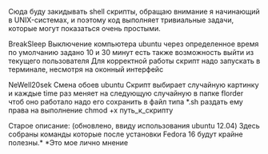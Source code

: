 Сюда буду закидывать shell скрипты, 
обращаю внимание я начинающий в UNIX-системах, и поэтому код выполняет тривиальные задачи,
которые могут показаться очень простыми.

BreakSleep
Выключение компьютера ubuntu через определенное время
по умолчанию задано 10 и 30 минут
есть также возможность выйти из текущего пользователя
Для корректной работы скрипт надо запускать в терминале, несмотря на оконный интерфейс


NeWell20sek 
Смена обоев ubuntu
Скрипт выбирает случайную картинку и каждые time раз меняет на следующую случайную в папке florder 
чтоб оно работало надо его сохранить в файл типа *.sh раздать ему права на выполнение chmod +x путь_к_скрипту




Старое описание: (обновлено, ввиду использования ubuntu 12.04)
Здесь собраны команды которые после установки Fedora 16 будут крайне полезны.*
*Это мое лично мнение
